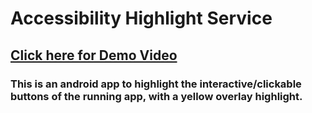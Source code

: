 # Accessibility Highlight Service

## [Click here for Demo Video](https://photos.google.com/share/AF1QipM6vjLGByC5yqfx75hwB7qg4mudS6oRaBLh3cqZY34ulnruAsXLP7lWL13Pc5PQFQ?key=WGNRM0YxUUtZbTBJNEVjY1dZWmxnSl81YUE1NFZR)
### This is an android app to highlight the interactive/clickable buttons of the running app, with a yellow overlay highlight.
